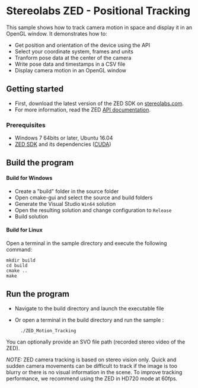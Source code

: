 # Stereolabs ZED - Positional Tracking

This sample shows how to track camera motion in space and display it in an OpenGL window. It demonstrates how to:
- Get position and orientation of the device using the API
- Select your coordinate system, frames and units
- Tranform pose data at the center of the camera
- Write pose data and timestamps in a CSV file
- Display camera motion in an OpenGL window

## Getting started

- First, download the latest version of the ZED SDK on [stereolabs.com](https://www.stereolabs.com).
- For more information, read the ZED [API documentation](https://www.stereolabs.com/developers/documentation/API/).

### Prerequisites

- Windows 7 64bits or later, Ubuntu 16.04
- [ZED SDK](https://www.stereolabs.com/developers/) and its dependencies ([CUDA](https://developer.nvidia.com/cuda-downloads))

## Build the program

#### Build for Windows

- Create a "build" folder in the source folder
- Open cmake-gui and select the source and build folders
- Generate the Visual Studio `Win64` solution
- Open the resulting solution and change configuration to `Release`
- Build solution

#### Build for Linux

Open a terminal in the sample directory and execute the following command:

    mkdir build
    cd build
    cmake ..
    make


## Run the program

- Navigate to the build directory and launch the executable file
- Or open a terminal in the build directory and run the sample :

        ./ZED_Motion_Tracking

You can optionally provide an SVO file path (recorded stereo video of the ZED).

*NOTE:* ZED camera tracking is based on stereo vision only. Quick and sudden camera movements can be difficult to track if the image is too blurry or there is no visual information in the scene. To improve tracking performance, we recommend using the ZED in HD720 mode at 60fps.
